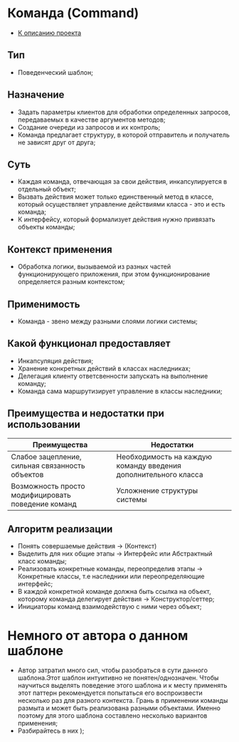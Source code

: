 # Команда (Command)
* [К описанию проекта](https://github.com/engine-it-in/java-design-patterns)
## Тип
* Поведенческий шаблон;
## Назначение
* Задать параметры клиентов для обработки определенных запросов, 
передаваемых в качестве аргументов методов;
* Создание очереди из запросов и их контроль;
* Команда предлагает структуру, в которой отправитель и получатель 
не зависят друг от друга;
## Суть
* Каждая команда, отвечающая за свои действия, 
инкапсулируется в отдельный объект;
* Вызвать действия может только единственный метод в классе, 
который осуществляет управление действиями класса - это и есть 
команда;
* К интерфейсу, который формализует действия нужно привязать 
объекты команды;
## Контекст применения
* Обработка логики, вызываемой из разных частей функционирующего приложения, 
при этом функционирование определяется разным контекстом;
## Применимость
* Команда - звено между разными слоями логики системы; 
## Какой функционал предоставляет
* Инкапсуляция действия;
* Хранение конкретных действий в классах наследниках;
* Делегация клиенту ответсвенности запускать на выполнение команду;
* Команда сама маршрутизирует управление в классы наследники;
## Преимущества и недостатки при использовании
| Преимущества                                       | Недостатки                                                      |
|----------------------------------------------------|-----------------------------------------------------------------|
| Слабое зацепление, сильная связанность объектов    | Необходимость на каждую команду введения дополнительного класса |
| Возможность просто модифицировать поведение команд | Усложнение структуры системы                                    |
## Алгоритм реализации
* Понять совершаемые действия -> (Контекст)
* Выделить для них общие этапы -> Интерфейс 
или Абстрактный класс команды;
* Реализовать конкретные команды, переопределив этапы -> 
Конкретные классы, т.е наследники или переопределяющие интерфейс;
* В каждой конкретной команде должна быть ссылка на объект, 
которому команда делегирует действия -> Конструктор/сеттер;
* Инициаторы команд взаимодействую с ними через объект;
# Немного от автора о данном шаблоне
* Автор затратил много сил, чтобы разобраться в 
сути данного шаблона.Этот шаблон интуитивно не понятен/однозначен.
Чтобы научиться выделять поведение этого шаблона и к месту 
применять этот паттерн рекомендуется попытаться его воспроизвести 
несколько раз для разного контекста. 
Грань в применении команды размыта и может быть 
реализована разными объектами. Именно поэтому для этого шаблона 
составлено несколько вариантов применения;
* Разбирайтесь в них );